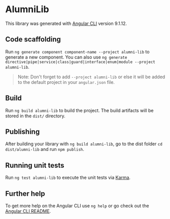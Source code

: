 # AlumniLib

This library was generated with [Angular CLI](https://github.com/angular/angular-cli) version 9.1.12.

## Code scaffolding

Run `ng generate component component-name --project alumni-lib` to generate a new component. You can also use `ng generate directive|pipe|service|class|guard|interface|enum|module --project alumni-lib`.
> Note: Don't forget to add `--project alumni-lib` or else it will be added to the default project in your `angular.json` file. 

## Build

Run `ng build alumni-lib` to build the project. The build artifacts will be stored in the `dist/` directory.

## Publishing

After building your library with `ng build alumni-lib`, go to the dist folder `cd dist/alumni-lib` and run `npm publish`.

## Running unit tests

Run `ng test alumni-lib` to execute the unit tests via [Karma](https://karma-runner.github.io).

## Further help

To get more help on the Angular CLI use `ng help` or go check out the [Angular CLI README](https://github.com/angular/angular-cli/blob/master/README.md).

